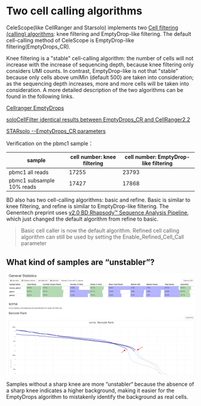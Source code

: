 # Two cell calling algorithms

CeleScope(like CellRanger and Starsolo) implements two [Cell filtering (calling) algorithms](https://github.com/alexdobin/STAR/blob/master/docs/STARsolo.md#cell-filtering-calling): knee filtering and EmptyDrop-like filtering. The default cell-calling method of CeleScope is EmptyDrop-like filtering(EmptyDrops_CR).

Knee filtering is a "stable" cell-calling algorithm: the number of cells will not increase with the increase of sequencing depth, because knee filtering only considers UMI counts. In contrast, EmptyDrop-like is not that "stable" because only cells above umiMin (default 500) are taken into consideration; as the sequencing depth increases, more and more cells will be taken into consideration. A more detailed description of the two algorithms can be found in the following links.

[Cellranger EmptyDrops](https://www.10xgenomics.com/support/software/cell-ranger/latest/algorithms-overview/cr-gex-algorithm)

[soloCellFilter identical results between EmptyDrops_CR and CellRanger2.2
](https://github.com/alexdobin/STAR/issues/1339)

[STARsolo --EmptyDrops_CR parameters](https://www.biostars.org/p/9477173/)

Verification on the pbmc1 sample：

|sample|cell number: knee filtering|cell number: EmptyDrop-like filtering|
|--|--|--|
|pbmc1 all reads|17255|23793|
|pbmc1 subsample 10% reads|17427|17868|


BD also has two cell-calling algorithms: basic and refine. Basic is similar to knee filtering, and refine is similar to EmptyDrop-like filtering.
The Genentech preprint uses [v2.0 BD Rhapsody™ Sequence Analysis Pipeline](https://scomix.bd.com/hc/en-us/articles/360047408451-BD-Rhapsody-Analysis-Pipeline-Updates), which just changed the default algorithm from refine to basic.

> Basic cell caller is now the default algorithm. Refined cell calling algorithm can still be used by setting the Enable_Refined_Cell_Call parameter


## What kind of samples are “unstabler”?

![](../../images/20240719150929.png)

Samples without a sharp knee are more ”unstabler“ because the absence of a sharp knee indicates a higher background, making it easier for the EmptyDrops algorithm to mistakenly identify the background as real cells.